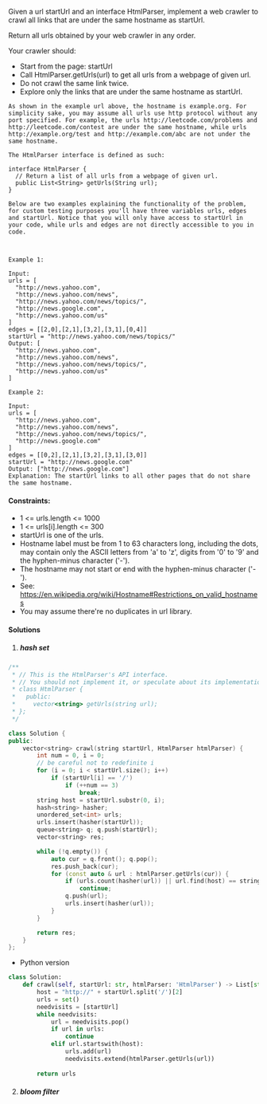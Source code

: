 Given a url startUrl and an interface HtmlParser, implement a web crawler to crawl all links that are under the same hostname as startUrl. 

Return all urls obtained by your web crawler in any order.

Your crawler should:

-    Start from the page: startUrl
-    Call HtmlParser.getUrls(url) to get all urls from a webpage of given url.
-    Do not crawl the same link twice.
-    Explore only the links that are under the same hostname as startUrl.

```
As shown in the example url above, the hostname is example.org. For simplicity sake, you may assume all urls use http protocol without any port specified. For example, the urls http://leetcode.com/problems and http://leetcode.com/contest are under the same hostname, while urls http://example.org/test and http://example.com/abc are not under the same hostname.

The HtmlParser interface is defined as such: 

interface HtmlParser {
  // Return a list of all urls from a webpage of given url.
  public List<String> getUrls(String url);
}

Below are two examples explaining the functionality of the problem, for custom testing purposes you'll have three variables urls, edges and startUrl. Notice that you will only have access to startUrl in your code, while urls and edges are not directly accessible to you in code.

 

Example 1:

Input:
urls = [
  "http://news.yahoo.com",
  "http://news.yahoo.com/news",
  "http://news.yahoo.com/news/topics/",
  "http://news.google.com",
  "http://news.yahoo.com/us"
]
edges = [[2,0],[2,1],[3,2],[3,1],[0,4]]
startUrl = "http://news.yahoo.com/news/topics/"
Output: [
  "http://news.yahoo.com",
  "http://news.yahoo.com/news",
  "http://news.yahoo.com/news/topics/",
  "http://news.yahoo.com/us"
]

Example 2:

Input: 
urls = [
  "http://news.yahoo.com",
  "http://news.yahoo.com/news",
  "http://news.yahoo.com/news/topics/",
  "http://news.google.com"
]
edges = [[0,2],[2,1],[3,2],[3,1],[3,0]]
startUrl = "http://news.google.com"
Output: ["http://news.google.com"]
Explanation: The startUrl links to all other pages that do not share the same hostname.
```

 

#### Constraints:

-    1 <= urls.length <= 1000
-    1 <= urls[i].length <= 300
-    startUrl is one of the urls.
-    Hostname label must be from 1 to 63 characters long, including the dots, may contain only the ASCII letters from 'a' to 'z', digits  from '0' to '9' and the hyphen-minus character ('-').
-    The hostname may not start or end with the hyphen-minus character ('-'). 
-    See:  https://en.wikipedia.org/wiki/Hostname#Restrictions_on_valid_hostnames
-    You may assume there're no duplicates in url library.


#### Solutions

1. ##### hash set

```cpp
/**
 * // This is the HtmlParser's API interface.
 * // You should not implement it, or speculate about its implementation
 * class HtmlParser {
 *   public:
 *     vector<string> getUrls(string url);
 * };
 */

class Solution {
public:
    vector<string> crawl(string startUrl, HtmlParser htmlParser) {
        int num = 0, i = 0;
        // be careful not to redefinite i
        for (i = 0; i < startUrl.size(); i++)
            if (startUrl[i] == '/')
                if (++num == 3)
                    break;
        string host = startUrl.substr(0, i);
        hash<string> hasher;
        unordered_set<int> urls;
        urls.insert(hasher(startUrl));
        queue<string> q; q.push(startUrl);
        vector<string> res;

        while (!q.empty()) {
            auto cur = q.front(); q.pop();
            res.push_back(cur);
            for (const auto & url : htmlParser.getUrls(cur)) {
                if (urls.count(hasher(url)) || url.find(host) == string::npos)
                    continue;
                q.push(url);
                urls.insert(hasher(url));
            }
        }

        return res;
    }
};
```


- Python version

```python
class Solution:
    def crawl(self, startUrl: str, htmlParser: 'HtmlParser') -> List[str]:
        host = "http://" + startUrl.split('/')[2]
        urls = set()
        needvisits = [startUrl]
        while needvisits:
            url = needvisits.pop()
            if url in urls:
                continue
            elif url.startswith(host):
                urls.add(url)
                needvisits.extend(htmlParser.getUrls(url))
        
        return urls
```


2. ##### bloom filter


```cpp

```